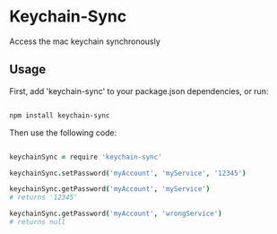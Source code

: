 Keychain-Sync
==============

Access the mac keychain synchronously

Usage
-----

First, add 'keychain-sync' to your package.json dependencies,
or run:

```bash

npm install keychain-sync

```

Then use the following code:

```coffee

keychainSync = require 'keychain-sync'

keychainSync.setPassword('myAccount', 'myService', '12345')

keychainSync.getPassword('myAccount', 'myService')
# returns '12345'

keychainSync.getPassword('myAccount', 'wrongService')
# returns null

```
